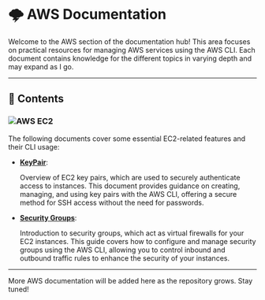 # 🌩️ AWS Documentation

Welcome to the AWS section of the documentation hub! This area focuses on practical resources for managing AWS services using the AWS CLI. Each document contains knowledge for the different topics in varying depth and may expand as I go.

---

## 📁 Contents

### <img src="https://img.shields.io/badge/EC2 (Elastic Compute Cloud)-202B3C?logo=amazonec2" alt="AWS EC2" />

The following documents cover some essential EC2-related features and their CLI usage:

- **[KeyPair](./ec2/KEYPAIR.md)**:

  Overview of EC2 key pairs, which are used to securely authenticate access to instances. This document provides guidance on creating, managing, and using key pairs with the AWS CLI, offering a secure method for SSH access without the need for passwords.
- **[Security Groups](./ec2/SECURITY-GROUP.md)**:

  Introduction to security groups, which act as virtual firewalls for your EC2 instances. This guide covers how to configure and manage security groups using the AWS CLI, allowing you to control inbound and outbound traffic rules to enhance the security of your instances.

---

More AWS documentation will be added here as the repository grows. Stay tuned!
